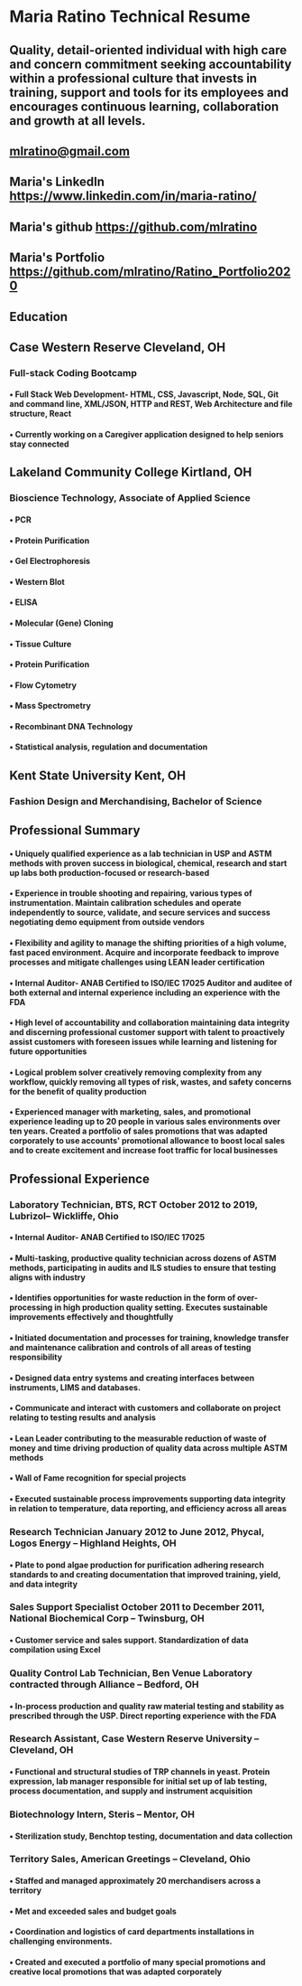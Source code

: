 # Maria Ratino Technical Resume
<!-- #### CVs, resumes, and cred -->

## Quality, detail-oriented individual with high care and concern commitment seeking accountability within a professional culture that invests in training, support and tools for its employees  and encourages continuous learning, collaboration and growth at all levels.

## mlratino@gmail.com       
## Maria's LinkedIn https://www.linkedin.com/in/maria-ratino/       
## Maria's github https://github.com/mlratino    
## Maria's Portfolio https://github.com/mlratino/Ratino_Portfolio2020



## Education

## Case Western Reserve Cleveland, OH
### Full-stack Coding Bootcamp

#### •	Full Stack Web Development- HTML, CSS, Javascript, Node, SQL, Git and command line, XML/JSON, HTTP and REST, Web Architecture and file structure, React
#### •	Currently working on a Caregiver application designed to help seniors stay connected

## Lakeland Community College Kirtland, OH
### Bioscience Technology, Associate of Applied Science

#### •	PCR
#### •	Protein Purification
#### •	Gel Electrophoresis
#### •	Western Blot
#### •	ELISA
#### •	Molecular (Gene) Cloning
#### •	Tissue Culture
#### •	Protein Purification
#### •	Flow Cytometry
#### •	Mass Spectrometry
#### •	Recombinant DNA Technology
#### •	Statistical analysis, regulation and documentation

## Kent State University Kent, OH
### Fashion Design and Merchandising, Bachelor of Science


## Professional Summary

#### •	Uniquely qualified experience as a lab technician in USP and ASTM methods with proven success in biological, chemical, research and start up labs both production-focused or research-based
#### •	Experience in trouble shooting and repairing, various types of instrumentation. Maintain calibration schedules and operate independently to source, validate, and secure services and success negotiating demo equipment from outside vendors
#### •	Flexibility and agility to manage the shifting priorities of a high volume, fast paced environment. Acquire and incorporate feedback to improve processes and mitigate challenges using LEAN leader certification
#### •	Internal Auditor- ANAB Certified to ISO/IEC 17025 Auditor and auditee of both external and internal experience including an experience with the FDA
#### •	High level of accountability and collaboration maintaining data integrity and discerning professional customer support with talent to proactively assist customers with foreseen issues while learning and listening for future opportunities
#### •	Logical problem solver creatively removing complexity from any workflow, quickly removing all types of risk, wastes, and safety concerns for the benefit of quality production
#### •	Experienced manager with marketing, sales, and promotional experience leading up to 20 people in various sales environments over ten years. Created a portfolio of sales promotions that was adapted corporately to use accounts' promotional allowance to boost local sales and to create excitement and increase foot traffic for local businesses


## Professional Experience

### Laboratory Technician, BTS, RCT October 2012 to 2019,  Lubrizol– Wickliffe, Ohio
#### •	Internal Auditor- ANAB Certified to ISO/IEC 17025 

#### •	Multi-tasking, productive quality technician across dozens of ASTM methods, participating in audits and ILS studies to ensure that testing aligns with industry

#### •	Identifies opportunities for waste reduction in the form of over-processing in high production quality setting. Executes sustainable improvements effectively and thoughtfully

#### •	Initiated documentation and processes for training, knowledge transfer and maintenance calibration and controls of all areas of testing responsibility
#### •	Designed data entry systems and creating interfaces between instruments, LIMS and databases. 

#### •	Communicate and interact with customers and collaborate on project relating to testing results and analysis

#### •	Lean Leader contributing to the measurable reduction of waste of money and time driving production of quality data across multiple ASTM methods

#### •	Wall of Fame recognition for special projects

#### •	Executed sustainable process improvements supporting data integrity in relation to temperature, data reporting, and efficiency across all areas 

### Research Technician January 2012 to June 2012, Phycal, Logos Energy – Highland Heights, OH
#### • Plate to pond algae production for purification adhering research standards to and creating documentation that improved training, yield, and data integrity


### Sales Support Specialist October 2011 to December 2011, National Biochemical Corp – Twinsburg, OH
#### • Customer service and sales support. Standardization of data compilation using Excel

### Quality Control Lab Technician, Ben Venue Laboratory contracted through Alliance – Bedford, OH
#### • In-process production and quality raw material testing and stability as prescribed through the USP. Direct reporting experience with the FDA

### Research Assistant, Case Western Reserve University – Cleveland, OH
#### • Functional and structural studies of TRP channels in yeast. Protein expression, lab manager responsible for initial set up of lab testing, process documentation, and supply and instrument acquisition

### Biotechnology Intern, Steris – Mentor, OH
#### • Sterilization study, Benchtop testing, documentation and data collection

### Territory Sales, American Greetings – Cleveland, Ohio
#### • Staffed and managed approximately 20 merchandisers across a territory 
#### • Met and exceeded sales and budget goals 
#### • Coordination and logistics of card departments installations in challenging environments. 
#### •  Created and executed a portfolio of many special promotions and creative local promotions that was adapted corporately

